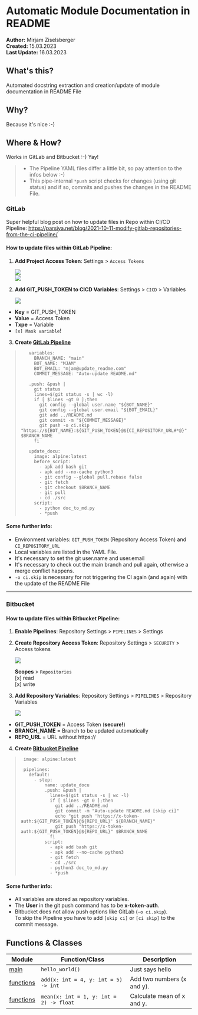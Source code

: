 # Automatic Module Documentation in README

**Author:** Mirjam Ziselsberger  
**Created:** 15.03.2023  
**Last Update:** 16.03.2023

## What's this?
Automated docstring extraction and creation/update of module documentation in README File

## Why?
Because it's nice :-)

## Where & How?
Works in GitLab and Bitbucket :-) Yay!  
> * The Pipeline YAML files differ a little bit, so pay attention to the infos below :-)  
> * This pipe-internal `*push` script  checks for changes (using git status) and if so, 
> commits and pushes the changes in the README File.

### GitLab
Super helpful blog post on how to update files in Repo within CI/CD Pipeline: https://parsiya.net/blog/2021-10-11-modify-gitlab-repositories-from-the-ci-pipeline/

#### How to update files within GitLab Pipeline:

1. **Add Project Access Token**: Settings > `Access Tokens`

    ![](images/create_project_access_token_medium.png)  
    ![](images/project_access_token.png)


2. **Add GIT_PUSH_TOKEN to CICD Variables**: Settings > `CICD` > Variables

    ![](images/cicd_variables.png)

  * **Key** =  GIT_PUSH_TOKEN
  * **Value** = Access Token
  * **Txpe** = Variable
  * `[x] Mask variable`!


3. **Create [GitLab Pipeline](.gitlab-ci.yml)**

>        variables: 
>          BRANCH_NAME: "main"
>          BOT_NAME: "MJAM"
>          BOT_EMAIL: "mjam@update_readme.com"
>          COMMIT_MESSAGE: "Auto-update README.md"
>        
>        .push: &push |
>          git status
>          lines=$(git status -s | wc -l)
>          if [ $lines -gt 0 ];then
>            git config --global user.name "${BOT_NAME}"
>            git config --global user.email "${BOT_EMAIL}"
>            git add ../README.md
>            git commit -m "${COMMIT_MESSAGE}"
>            git push -o ci.skip "https://${BOT_NAME}:${GIT_PUSH_TOKEN}@${CI_REPOSITORY_URL#*@}" $BRANCH_NAME
>          fi 
>        
>        update_docu:
>          image: alpine:latest
>          before_script:
>            - apk add bash git
>            - apk add --no-cache python3
>            - git config --global pull.rebase false
>            - git fetch
>            - git checkout $BRANCH_NAME
>            - git pull
>            - cd ./src
>          script:
>            - python doc_to_md.py
>            - *push

#### Some further info:  
 
- Environment variables: `GIT_PUSH_TOKEN` (Repository Access Token) and `CI_REPOSITORY_URL`
- Local variables are listed in the YAML File.
- It's necessary to set the git user.name and user.email
- It's necessary to check out the main branch and pull again, otherwise a merge conflict happens.
- `-o ci.skip` is necessary for not triggering the CI again (and again) with the update of the README File

---

### Bitbucket

#### How to update files within Bitbucket Pipeline:

1. **Enable Pipelines**: Repository Settings > `PIPELINES` > Settings

2. **Create Repository Access Token**: Repository Settings > `SECURITY` > Access tokens    

    ![](images/access_token_info.png)  

    **Scopes** > `Repositories`  
    [x] read   
    [x] write   


3. **Add Repository Variables**: Repository Settings > `PIPELINES` > Repository Variables  
  
    ![](images/repo_variables.png)  

  * **GIT_PUSH_TOKEN** = Access Token (**secure!**)   
  * **BRANCH_NAME** = Branch to be updated automatically   
  * **REPO_URL** = URL without https://  


4. **Create [Bitbucket Pipeline](bitbucket-pipelines.yml)**

>      image: alpine:latest
>      
>      pipelines:
>        default:
>          - step:
>              name: update_docu
>              .push: &push |
>                lines=$(git status -s | wc -l)
>                if [ $lines -gt 0 ];then
>                  git add ../README.md
>                  git commit -m "Auto-update README.md [skip ci]"
>                  echo "git push 'https://x-token-auth:${GIT_PUSH_TOKEN}@${REPO_URL}' ${BRANCH_NAME}"
>                  git push "https://x-token-auth:${GIT_PUSH_TOKEN}@${REPO_URL}" $BRANCH_NAME
>                fi 
>              script:
>                - apk add bash git
>                - apk add --no-cache python3
>                - git fetch
>                - cd ./src
>                - python3 doc_to_md.py
>                - *push

#### Some further info:  
 
- All variables are stored as repository variables.
- The **User** in the git push command has to be **x-token-auth**.
- Bitbucket does not allow push options like GitLab (`-o ci.skip`).  
To skip the Pipeline you have to add `[skip ci]` or `[ci skip]` to the commit message.


## Functions & Classes  
| Module | Function/Class | Description |
| --- | --- | --- |
| [main](./main.py) | `hello_world()` | Just says hello |
| [functions](./src/functions.py) | `add(x: int = 4, y: int = 5) -> int` | Add two numbers (x and y). |
| [functions](./src/functions.py) | `mean(x: int = 1, y: int = 2) -> float` | Calculate mean of x and y. |
